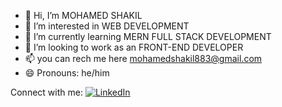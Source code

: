 - 👋 Hi, I’m MOHAMED SHAKIL
- 👀 I’m interested in WEB DEVELOPMENT
- 🌱 I’m currently learning MERN FULL STACK DEVELOPMENT
- 💞️ I’m looking to work as an FRONT-END DEVELOPER
- 📫 you can rech me here mohamedshakil883@gmail.com
- 😄 Pronouns: he/him
 
Connect with me: [![LinkedIn](https://img.shields.io/badge/linkedin-%230077B5.svg?style=for-the-badge&logo=linkedin&logoColor=white)](https://www.linkedin.com/in/mohamed-shakil-3260b3309/)

